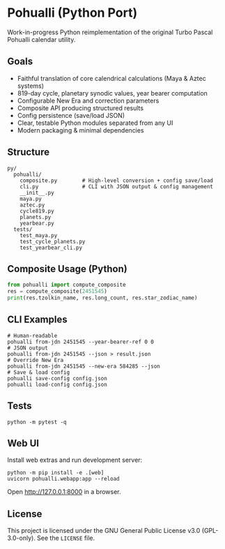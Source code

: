 # Pohualli (Python Port)

Work-in-progress Python reimplementation of the original Turbo Pascal Pohualli calendar utility.

## Goals

- Faithful translation of core calendrical calculations (Maya & Aztec systems)
- 819-day cycle, planetary synodic values, year bearer computation
- Configurable New Era and correction parameters
- Composite API producing structured results
- Config persistence (save/load JSON)
- Clear, testable Python modules separated from any UI
- Modern packaging & minimal dependencies

## Structure

```
py/
  pohualli/
    composite.py        # High-level conversion + config save/load
    cli.py              # CLI with JSON output & config management
    __init__.py
    maya.py
    aztec.py
    cycle819.py
    planets.py
    yearbear.py
  tests/
    test_maya.py
    test_cycle_planets.py
    test_yearbear_cli.py
```

## Composite Usage (Python)
```python
from pohualli import compute_composite
res = compute_composite(2451545)
print(res.tzolkin_name, res.long_count, res.star_zodiac_name)
```

## CLI Examples
```
# Human-readable
pohualli from-jdn 2451545 --year-bearer-ref 0 0
# JSON output
pohualli from-jdn 2451545 --json > result.json
# Override New Era
pohualli from-jdn 2451545 --new-era 584285 --json
# Save & load config
pohualli save-config config.json
pohualli load-config config.json
```

## Tests
```
python -m pytest -q
```

## Web UI
Install web extras and run development server:
```
python -m pip install -e .[web]
uvicorn pohualli.webapp:app --reload
```
Open http://127.0.0.1:8000 in a browser.

## License

This project is licensed under the GNU General Public License v3.0 (GPL-3.0-only). See the `LICENSE` file.

